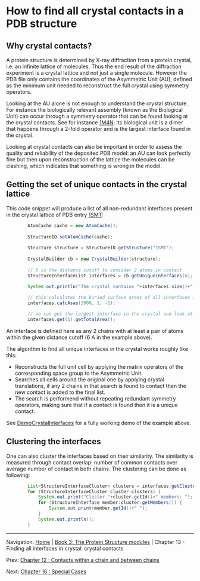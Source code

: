 # How to find all crystal contacts in a PDB structure

## Why crystal contacts?

A protein structure is determined by X-ray diffraction from a protein crystal, i.e. an infinite lattice of molecules. Thus the end result of the diffraction experiment is a crystal lattice and not just a single molecule. However the PDB file only contains the coordinates of the Asymmetric Unit (AU), defined as the minimum unit needed to reconstruct the full crystal using symmetry operators.

Looking at the AU alone is not enough to understand the crystal structure. For instance the biologically relevant assembly (known as the Biological Unit) can occur through a symmetry operator that can be found looking at the crystal contacts. See for instance [1M4N](http://www.rcsb.org/pdb/explore.do?structureId=1M4N): its biological unit is a dimer that happens through a 2-fold operator and is the largest interface found in the crystal. 

Looking at crystal contacts can also be important in order to assess the quality and reliability of the deposited PDB model: an AU can look perfectly fine but then upon reconstruction of the lattice the molecules can be clashing, which indicates that something is wrong in the model.


## Getting the set of unique contacts in the crystal lattice

This code snippet will produce a list of all non-redundant interfaces present in the crystal lattice of PDB entry [1SMT](http://www.rcsb.org/pdb/explore.do?structureId=1SMT):

```java
		AtomCache cache = new AtomCache();
		
		StructureIO.setAtomCache(cache); 
		
		Structure structure = StructureIO.getStructure("1SMT");
			
		CrystalBuilder cb = new CrystalBuilder(structure);
		
		// 6 is the distance cutoff to consider 2 atoms in contact
		StructureInterfaceList interfaces = cb.getUniqueInterfaces(6);
		
		System.out.println("The crystal contains "+interfaces.size()+" unique interfaces");

		// this calculates the buried surface areas of all interfaces and sorts them by areas
		interfaces.calcAsas(3000, 1, -1);

		// we can get the largest interface in the crystal and look at its area
		interfaces.get(1).getTotalArea();

```

An interface is defined here as any 2 chains with at least a pair of atoms within the given distance cutoff (6 A in the example above). 

The algorithm to find all unique interfaces in the crystal works roughly like this:
+ Reconstructs the full unit cell by applying the matrix operators of the corresponding space group to the Asymmetric Unit.
+ Searches all cells around the original one by applying crystal translations, if any 2 chains in that search is found to contact then the new contact is added to the final list.
+ The search is performend without repeating redundant symmetry operators, making sure that if a contact is found then it is a unique contact.

See [DemoCrystalInterfaces](https://github.com/biojava/biojava/blob/master/biojava3-structure/src/main/java/demo/DemoCrystalInterfaces.java) for a fully working demo of the example above.

## Clustering the interfaces
One can also cluster the interfaces based on their similarity. The similarity is measured through contact overlap: number of common contacts over average number of contact in both chains. The clustering can be done as following:

```java
		List<StructureInterfaceCluster> clusters = interfaces.getClusters();
		for (StructureInterfaceCluster cluster:clusters) {
			System.out.print("Cluster "+cluster.getId()+" members: ");
			for (StructureInterface member:cluster.getMembers()) {
				System.out.print(member.getId()+" ");
			}
			System.out.println();
		}
```


<!--automatically generated footer-->

---

Navigation:
[Home](../README.md)
| [Book 3: The Protein Structure modules](README.md)
| Chapter 13 - Finding all interfaces in crystal: crystal contacts

Prev: [Chapter 12 : Contacts within a chain and between chains](contact-map.md)

Next: [Chapter 16 : Special Cases](special.md)
